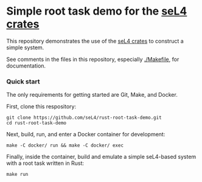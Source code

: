 # Simple root task demo for the [seL4 crates](https://github.com/seL4/rust-sel4)

This repository demonstrates the use of the [seL4 crates](https://github.com/seL4/rust-sel4) to
construct a simple system.

See comments in the files in this repository, especially [./Makefile](./Makefile), for
documentation.

### Quick start

The only requirements for getting started are Git, Make, and Docker.

First, clone this respository:

```
git clone https://github.com/seL4/rust-root-task-demo.git
cd rust-root-task-demo
```

Next, build, run, and enter a Docker container for development:

```
make -C docker/ run && make -C docker/ exec
```

Finally, inside the container, build and emulate a simple seL4-based system with a root task written
in Rust:

```
make run
```
